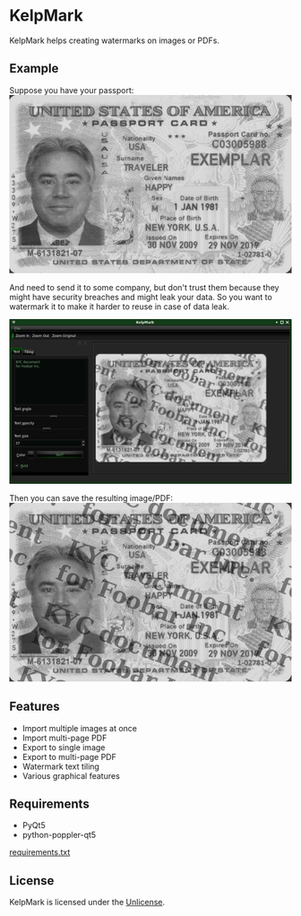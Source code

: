 # KelpMark

KelpMark helps creating watermarks on images or PDFs.

## Example

Suppose you have your passport: ![sample passport](https://github.com/hydrargyrum/kelpmark/blob/main/kelpmark_before.jpg?raw=true)

And need to send it to some company, but don't trust them because they might have security breaches and might leak your data.
So you want to watermark it to make it harder to reuse in case of data leak.

![kelpmark screenshot](https://github.com/hydrargyrum/kelpmark/blob/main/kelpmark_screenshot.jpg?raw=true)

Then you can save the resulting image/PDF: ![watermarked passport](https://github.com/hydrargyrum/kelpmark/blob/main/kelpmark_after.jpg?raw=true)

## Features

- Import multiple images at once
- Import multi-page PDF
- Export to single image
- Export to multi-page PDF
- Watermark text tiling
- Various graphical features

## Requirements

- PyQt5
- python-poppler-qt5

[requirements.txt](requirements.txt)

## License

KelpMark is licensed under the [Unlicense](UNLICENSE).

